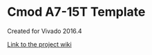# Cmod A7-15T Template <!-- Replace this line with the project name -->
Created for Vivado 2016.4

[Link to the project wiki](https://reference.digilentinc.com/doku.php)

